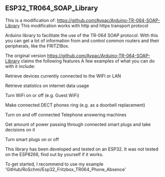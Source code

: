 ## ESP32_TR064_SOAP_Library

This is a modification of:
https://github.com/Aypac/Arduino-TR-064-SOAP-Library
This modification works with http and https transport protocol

Arduino library to facilitate the use of the TR-064 SOAP protocol. 
With this you can get a lot of information from and control common routers and their peripherals, like the FRITZ!Box.

The original version https://github.com/Aypac/Arduino-TR-064-SOAP-Library claims the following features
A few examples of what you can do with it include:

Retrieve devices currently connected to the WIFI or LAN

Retrieve statistics on internet data usage

Turn WiFi on or off (e.g. Guest WiFi)

Make connected DECT phones ring (e.g. as a doorbell replacement)

Turn on and off connected Telephone answering machines

Get amount of power passing through connected smart plugs and take decisions on it

Turn smart plugs on or off


This library has been developed and tested on an ESP32. It was not tested on the ESP8266, find out by yourself if it works.

To get started, I recommend to use my example 'GitHub/RoSchmi/Esp32_Fritzbox_TR064_Phone_Absence'


